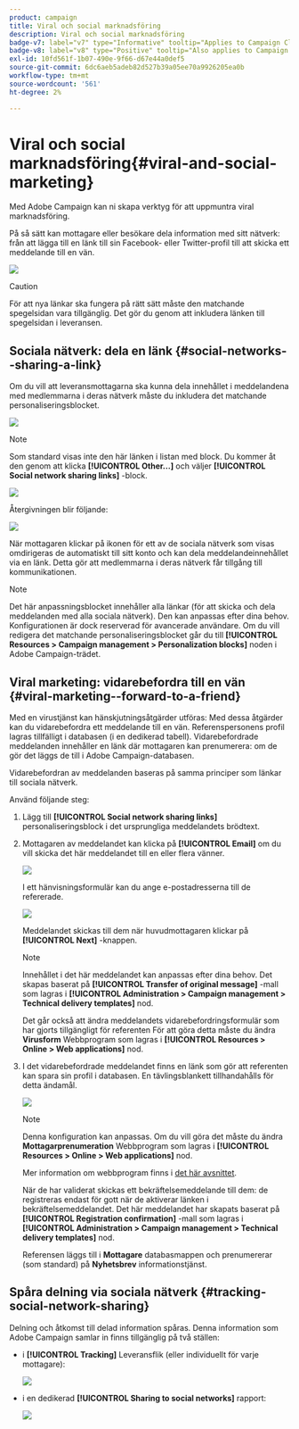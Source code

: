 ```yaml
---
product: campaign
title: Viral och social marknadsföring
description: Viral och social marknadsföring
badge-v7: label="v7" type="Informative" tooltip="Applies to Campaign Classic v7"
badge-v8: label="v8" type="Positive" tooltip="Also applies to Campaign v8"
exl-id: 10fd561f-1b07-490e-9f66-d67e44a0def5
source-git-commit: 6dc6aeb5adeb82d527b39a05ee70a9926205ea0b
workflow-type: tm+mt
source-wordcount: '561'
ht-degree: 2%

---
```


# Viral och social marknadsföring{#viral-and-social-marketing}



Med Adobe Campaign kan ni skapa verktyg för att uppmuntra viral marknadsföring.

På så sätt kan mottagare eller besökare dela information med sitt nätverk: från att lägga till en länk till sin Facebook- eller Twitter-profil till att skicka ett meddelande till en vän.

![](assets/s_ncs_user_viral_icons.png)

>[!CAUTION]
>
>För att nya länkar ska fungera på rätt sätt måste den matchande spegelsidan vara tillgänglig. Det gör du genom att inkludera länken till spegelsidan i leveransen.

## Sociala nätverk: dela en länk {#social-networks--sharing-a-link}

Om du vill att leveransmottagarna ska kunna dela innehållet i meddelandena med medlemmarna i deras nätverk måste du inkludera det matchande personaliseringsblocket.

![](assets/s_ncs_user_viral_add_link.png)

>[!NOTE]
>
>Som standard visas inte den här länken i listan med block. Du kommer åt den genom att klicka **[!UICONTROL Other...]** och väljer **[!UICONTROL Social network sharing links]** -block.

![](assets/s_ncs_user_viral_add_link_via_others.png)

Återgivningen blir följande:

![](assets/s_ncs_user_viral_add_link_rendering.png)

När mottagaren klickar på ikonen för ett av de sociala nätverk som visas omdirigeras de automatiskt till sitt konto och kan dela meddelandeinnehållet via en länk. Detta gör att medlemmarna i deras nätverk får tillgång till kommunikationen.

>[!NOTE]
>
>Det här anpassningsblocket innehåller alla länkar (för att skicka och dela meddelanden med alla sociala nätverk). Den kan anpassas efter dina behov. Konfigurationen är dock reserverad för avancerade användare. Om du vill redigera det matchande personaliseringsblocket går du till **[!UICONTROL Resources > Campaign management > Personalization blocks]** noden i Adobe Campaign-trädet.

## Viral marketing: vidarebefordra till en vän {#viral-marketing--forward-to-a-friend}

Med en virustjänst kan hänskjutningsåtgärder utföras: Med dessa åtgärder kan du vidarebefordra ett meddelande till en vän. Referenspersonens profil lagras tillfälligt i databasen (i en dedikerad tabell). Vidarebefordrade meddelanden innehåller en länk där mottagaren kan prenumerera: om de gör det läggs de till i Adobe Campaign-databasen.

Vidarebefordran av meddelanden baseras på samma principer som länkar till sociala nätverk.

Använd följande steg:

1. Lägg till **[!UICONTROL Social network sharing links]** personaliseringsblock i det ursprungliga meddelandets brödtext.
1. Mottagaren av meddelandet kan klicka på **[!UICONTROL Email]** om du vill skicka det här meddelandet till en eller flera vänner.

   ![](assets/s_ncs_user_viral_email_link.png)

   I ett hänvisningsformulär kan du ange e-postadresserna till de refererade.

   ![](assets/s_ncs_user_viral_email_msg.png)

   Meddelandet skickas till dem när huvudmottagaren klickar på **[!UICONTROL Next]** -knappen.

   >[!NOTE]
   >
   >Innehållet i det här meddelandet kan anpassas efter dina behov. Det skapas baserat på **[!UICONTROL Transfer of original message]** -mall som lagras i **[!UICONTROL Administration > Campaign management > Technical delivery templates]** nod.
   >
   >Det går också att ändra meddelandets vidarebefordringsformulär som har gjorts tillgängligt för referenten För att göra detta måste du ändra **Virusform** Webbprogram som lagras i **[!UICONTROL Resources > Online > Web applications]** nod.

1. I det vidarebefordrade meddelandet finns en länk som gör att referenten kan spara sin profil i databasen. En tävlingsblankett tillhandahålls för detta ändamål.

   ![](assets/s_ncs_user_viral_create_account_form.png)

   >[!NOTE]
   >
   >Denna konfiguration kan anpassas. Om du vill göra det måste du ändra **Mottagarprenumeration** Webbprogram som lagras i **[!UICONTROL Resources > Online > Web applications]** nod.
   >
   >Mer information om webbprogram finns i [det här avsnittet](../../web/using/about-web-applications.md).

   När de har validerat skickas ett bekräftelsemeddelande till dem: de registreras endast för gott när de aktiverar länken i bekräftelsemeddelandet. Det här meddelandet har skapats baserat på **[!UICONTROL Registration confirmation]** -mall som lagras i **[!UICONTROL Administration > Campaign management > Technical delivery templates]** nod.

   Referensen läggs till i **Mottagare** databasmappen och prenumererar (som standard) på **Nyhetsbrev** informationstjänst.

## Spåra delning via sociala nätverk {#tracking-social-network-sharing}

Delning och åtkomst till delad information spåras. Denna information som Adobe Campaign samlar in finns tillgänglig på två ställen:

* i **[!UICONTROL Tracking]** Leveransflik (eller individuellt för varje mottagare):

   ![](assets/s_ncs_user_network_del_tracking_tab.png)

* i en dedikerad **[!UICONTROL Sharing to social networks]** rapport:

   ![](assets/s_ncs_user_viral_report.png)
